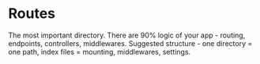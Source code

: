 # Routes

The most important directory. There are 90% logic of your app - routing, endpoints, controllers, middlewares.
Suggested structure - one directory = one path, index files = mounting, middlewares, settings.

